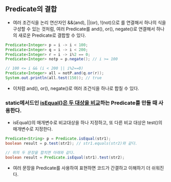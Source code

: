 ## Predicate의 결합  

* 여러 조건식을 논리 연산자인 &&(and), ||(or), !(not)으로 를
  연결해서 하나의 식을 구성할 수 있는 것처럼, 여러 Predicate를 
  and(), or(), negate()로 연결해서 하나의 새로운 Predicate로 
  결합할 수 있다.

```java
Predicate<Integer> p = i -> i < 100;
Predicate<Integer> q = i -> i < 200;
Predicate<Integer> r = i -> i%2 == 0;
Predicate<Integer> notp = p.negate(); // i >= 100

// 100 <= i && (i < 200 || i%2==0)
Predicate<Integer> all = notP.and(q.or(r));
System.out.println(all.test(150)); // true
```
* 이처럼 and(), or(), negate()로 여러 조건식을 하나로 합칠 수 있다.
  
  
  
### static메서드인 <u>isEqual()은 두 대상을 비교</u>하는 Predicate를 만들 때 사용한다.

+ isEqual()의 매개변수로 비교대상을 하나 지정하고, 
  또 다른 비교 대상은 test()의 매개변수로 지정한다.

```java
Predicate<String> p = Predicate.isEqual(str1);
boolean result = p.test(str2); // str1.equals(str2)와 같다.

// 위의 두 문장을 합치면 아래와 같다.
boolean result = Predicate.isEqual(str1).test(str2);
```

* 여러 문장을 Predicate를 사용하여 표현하면 코드가 간결하고 이해하기 더 쉬워진다.

  
